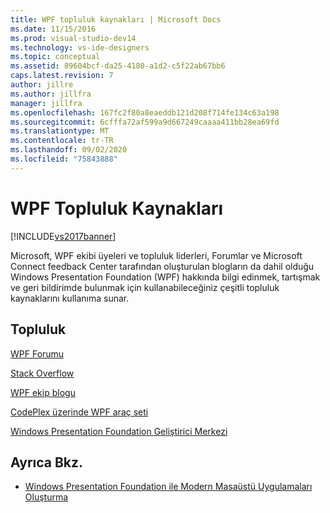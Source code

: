 ```yaml
---
title: WPF topluluk kaynakları | Microsoft Docs
ms.date: 11/15/2016
ms.prod: visual-studio-dev14
ms.technology: vs-ide-designers
ms.topic: conceptual
ms.assetid: 89604bcf-da25-4180-a1d2-c5f22ab67bb6
caps.latest.revision: 7
author: jillre
ms.author: jillfra
manager: jillfra
ms.openlocfilehash: 167fc2f80a8eaeddb121d208f714fe134c63a198
ms.sourcegitcommit: 6cfffa72af599a9d667249caaaa411bb28ea69fd
ms.translationtype: MT
ms.contentlocale: tr-TR
ms.lasthandoff: 09/02/2020
ms.locfileid: "75843888"
---
```

# <a name="wpf-community-resources"></a>WPF Topluluk Kaynakları
[!INCLUDE[vs2017banner](../includes/vs2017banner.md)]

Microsoft, WPF ekibi üyeleri ve topluluk liderleri, Forumlar ve Microsoft Connect feedback Center tarafından oluşturulan blogların da dahil olduğu Windows Presentation Foundation (WPF) hakkında bilgi edinmek, tartışmak ve geri bildirimde bulunmak için kullanabileceğiniz çeşitli topluluk kaynaklarını kullanıma sunar.

## <a name="community"></a>Topluluk
 [WPF Forumu](https://social.msdn.microsoft.com/forums/en-US/wpf/threads/)

 [Stack Overflow](https://stackoverflow.com/questions/tagged/wpf)

 [WPF ekip blogu](https://devblogs.microsoft.com/wpf/)

 [CodePlex üzerinde WPF araç seti](https://archive.codeplex.com/?p=wpf)

 [Windows Presentation Foundation Geliştirici Merkezi](https://www.visualstudio.com/features/wpf-vs)

## <a name="see-also"></a>Ayrıca Bkz.

- [Windows Presentation Foundation ile Modern Masaüstü Uygulamaları Oluşturma](../designers/create-modern-desktop-applications-with-windows-presentation-foundation.md)
